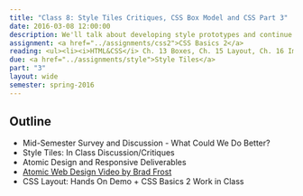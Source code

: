 ```yaml
---
title: "Class 8: Style Tiles Critiques, CSS Box Model and CSS Part 3"
date: 2016-03-08 12:00:00
description: We'll talk about developing style prototypes and continue our CSS lesson on the CSS box-model.  Finally, we'll have an in-class critique/discussion about your style tiles.  <i>Special Guest -  Tyler Clark, Hitchcock Fleming & Associates and Guest</i> 
assignment: <a href="../assignments/css2">CSS Basics 2</a>
reading: <ul><li><i>HTML&CSS</i> Ch. 13 Boxes, Ch. 15 Layout, Ch. 16 Images</li></ul>
due: <a href="../assignments/style">Style Tiles</a>
part: "3"
layout: wide
semester: spring-2016
---
```


## Outline

* Mid-Semester Survey and Discussion - What Could We Do Better?
* Style Tiles: In Class Discussion/Critiques
* Atomic Design and Responsive Deliverables
* [Atomic Web Design Video by Brad Frost](https://vimeo.com/109130093)
* CSS Layout: Hands On Demo + CSS Basics 2 Work in Class
